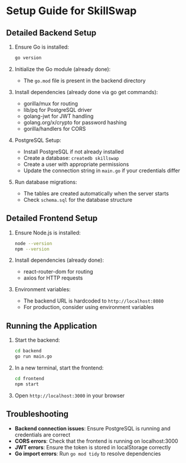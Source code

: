 # Setup Guide for SkillSwap

## Detailed Backend Setup

1. Ensure Go is installed:
   ```bash
   go version
   ```

2. Initialize the Go module (already done):
   - The `go.mod` file is present in the backend directory

3. Install dependencies (already done via go get commands):
   - gorilla/mux for routing
   - lib/pq for PostgreSQL driver
   - golang-jwt for JWT handling
   - golang.org/x/crypto for password hashing
   - gorilla/handlers for CORS

4. PostgreSQL Setup:
   - Install PostgreSQL if not already installed
   - Create a database: `createdb skillswap`
   - Create a user with appropriate permissions
   - Update the connection string in `main.go` if your credentials differ

5. Run database migrations:
   - The tables are created automatically when the server starts
   - Check `schema.sql` for the database structure

## Detailed Frontend Setup

1. Ensure Node.js is installed:
   ```bash
   node --version
   npm --version
   ```

2. Install dependencies (already done):
   - react-router-dom for routing
   - axios for HTTP requests

3. Environment variables:
   - The backend URL is hardcoded to `http://localhost:8080`
   - For production, consider using environment variables

## Running the Application

1. Start the backend:
   ```bash
   cd backend
   go run main.go
   ```

2. In a new terminal, start the frontend:
   ```bash
   cd frontend
   npm start
   ```

3. Open `http://localhost:3000` in your browser

## Troubleshooting

- **Backend connection issues**: Ensure PostgreSQL is running and credentials are correct
- **CORS errors**: Check that the frontend is running on localhost:3000
- **JWT errors**: Ensure the token is stored in localStorage correctly
- **Go import errors**: Run `go mod tidy` to resolve dependencies